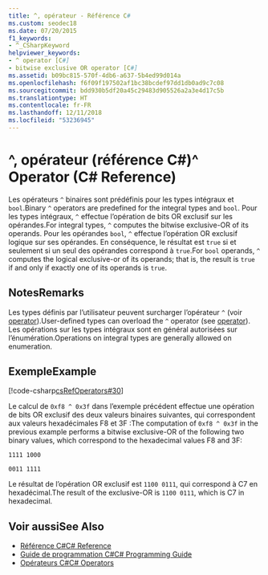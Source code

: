 ```yaml
---
title: ^, opérateur - Référence C#
ms.custom: seodec18
ms.date: 07/20/2015
f1_keywords:
- ^_CSharpKeyword
helpviewer_keywords:
- ^ operator [C#]
- bitwise exclusive OR operator [C#]
ms.assetid: b09bc815-570f-4db6-a637-5b4ed99d014a
ms.openlocfilehash: f6f09f197502af1bc38bcdef97dd1db0ad9c7c08
ms.sourcegitcommit: bdd930b5df20a45c29483d905526a2a3e4d17c5b
ms.translationtype: HT
ms.contentlocale: fr-FR
ms.lasthandoff: 12/11/2018
ms.locfileid: "53236945"
---
```

# <a name="-operator-c-reference"></a><span data-ttu-id="383c4-102">^, opérateur (référence C#)</span><span class="sxs-lookup"><span data-stu-id="383c4-102">^ Operator (C# Reference)</span></span>
<span data-ttu-id="383c4-103">Les opérateurs `^` binaires sont prédéfinis pour les types intégraux et `bool`.</span><span class="sxs-lookup"><span data-stu-id="383c4-103">Binary `^` operators are predefined for the integral types and `bool`.</span></span> <span data-ttu-id="383c4-104">Pour les types intégraux, `^` effectue l’opération de bits OR exclusif sur les opérandes.</span><span class="sxs-lookup"><span data-stu-id="383c4-104">For integral types, `^` computes the bitwise exclusive-OR of its operands.</span></span> <span data-ttu-id="383c4-105">Pour les opérandes `bool`, `^` effectue l’opération OR exclusif logique sur ses opérandes. En conséquence, le résultat est `true` si et seulement si un seul des opérandes correspond à `true`.</span><span class="sxs-lookup"><span data-stu-id="383c4-105">For `bool` operands, `^` computes the logical exclusive-or of its operands; that is, the result is `true` if and only if exactly one of its operands is `true`.</span></span>  
  
## <a name="remarks"></a><span data-ttu-id="383c4-106">Notes</span><span class="sxs-lookup"><span data-stu-id="383c4-106">Remarks</span></span>  
 <span data-ttu-id="383c4-107">Les types définis par l’utilisateur peuvent surcharger l’opérateur `^` (voir [operator](../../../csharp/language-reference/keywords/operator.md)).</span><span class="sxs-lookup"><span data-stu-id="383c4-107">User-defined types can overload the `^` operator (see [operator](../../../csharp/language-reference/keywords/operator.md)).</span></span> <span data-ttu-id="383c4-108">Les opérations sur les types intégraux sont en général autorisées sur l’énumération.</span><span class="sxs-lookup"><span data-stu-id="383c4-108">Operations on integral types are generally allowed on enumeration.</span></span>  
  
## <a name="example"></a><span data-ttu-id="383c4-109">Exemple</span><span class="sxs-lookup"><span data-stu-id="383c4-109">Example</span></span>  
 [!code-csharp[csRefOperators#30](../../../csharp/language-reference/operators/codesnippet/CSharp/xor-operator_1.cs)]  
  
 <span data-ttu-id="383c4-110">Le calcul de `0xf8 ^ 0x3f` dans l’exemple précédent effectue une opération de bits OR exclusif des deux valeurs binaires suivantes, qui correspondent aux valeurs hexadécimales F8 et 3F :</span><span class="sxs-lookup"><span data-stu-id="383c4-110">The computation of `0xf8 ^ 0x3f` in the previous example performs a bitwise exclusive-OR of the following two binary values, which correspond to the hexadecimal values F8 and 3F:</span></span>  
  
 `1111 1000`  
  
 `0011 1111`  
  
 <span data-ttu-id="383c4-111">Le résultat de l’opération OR exclusif est `1100 0111`, qui correspond à C7 en hexadécimal.</span><span class="sxs-lookup"><span data-stu-id="383c4-111">The result of the exclusive-OR is `1100 0111`, which is C7 in hexadecimal.</span></span>  
  
## <a name="see-also"></a><span data-ttu-id="383c4-112">Voir aussi</span><span class="sxs-lookup"><span data-stu-id="383c4-112">See Also</span></span>

- [<span data-ttu-id="383c4-113">Référence C#</span><span class="sxs-lookup"><span data-stu-id="383c4-113">C# Reference</span></span>](../../../csharp/language-reference/index.md)  
- [<span data-ttu-id="383c4-114">Guide de programmation C#</span><span class="sxs-lookup"><span data-stu-id="383c4-114">C# Programming Guide</span></span>](../../../csharp/programming-guide/index.md)  
- [<span data-ttu-id="383c4-115">Opérateurs C#</span><span class="sxs-lookup"><span data-stu-id="383c4-115">C# Operators</span></span>](../../../csharp/language-reference/operators/index.md)
